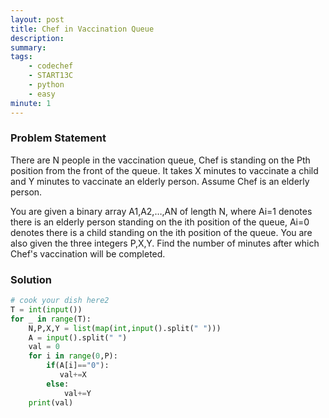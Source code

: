 ```yaml
---
layout: post
title: Chef in Vaccination Queue 
description: 
summary: 
tags:
    - codechef
    - START13C
    - python
    - easy
minute: 1
---
```


### Problem Statement
There are N people in the vaccination queue, Chef is standing on the Pth position from the front of the queue. It takes X minutes to vaccinate a child and Y minutes to vaccinate an elderly person. Assume Chef is an elderly person.

You are given a binary array A1,A2,…,AN of length N, where Ai=1 denotes there is an elderly person standing on the ith position of the queue, Ai=0 denotes there is a child standing on the ith position of the queue. You are also given the three integers P,X,Y. Find the number of minutes after which Chef's vaccination will be completed.

### Solution
```python
# cook your dish here2
T = int(input())
for _ in range(T):
    N,P,X,Y = list(map(int,input().split(" ")))
    A = input().split(" ")
    val = 0
    for i in range(0,P):
        if(A[i]=="0"):
           val+=X
        else:
            val+=Y
    print(val)
```
